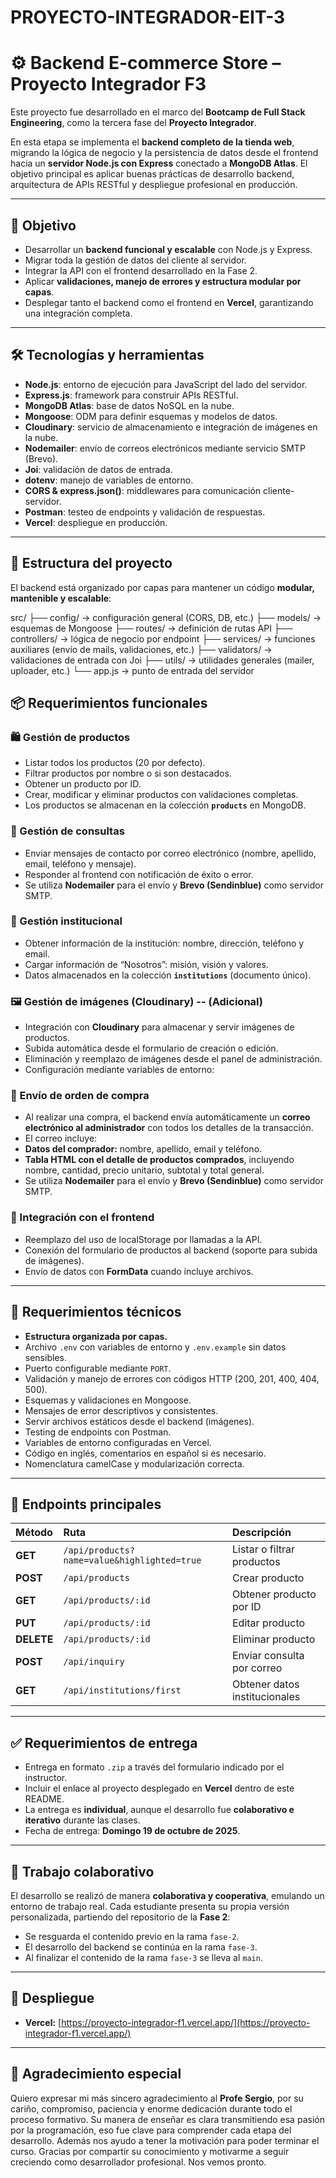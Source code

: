 # PROYECTO-INTEGRADOR-EIT-3

# ⚙️ Backend E-commerce Store – Proyecto Integrador F3

Este proyecto fue desarrollado en el marco del **Bootcamp de Full Stack Engineering**, como la tercera fase del **Proyecto Integrador**.

En esta etapa se implementa el **backend completo de la tienda web**, migrando la lógica de negocio y la persistencia de datos desde el frontend hacia un **servidor Node.js con Express** conectado a **MongoDB Atlas**.
El objetivo principal es aplicar buenas prácticas de desarrollo backend, arquitectura de APIs RESTful y despliegue profesional en producción.

---

## 🎯 Objetivo

- Desarrollar un **backend funcional y escalable** con Node.js y Express.
- Migrar toda la gestión de datos del cliente al servidor.
- Integrar la API con el frontend desarrollado en la Fase 2.
- Aplicar **validaciones, manejo de errores y estructura modular por capas**.
- Desplegar tanto el backend como el frontend en **Vercel**, garantizando una integración completa.

---

## 🛠️ Tecnologías y herramientas

- **Node.js**: entorno de ejecución para JavaScript del lado del servidor.
- **Express.js**: framework para construir APIs RESTful.
- **MongoDB Atlas**: base de datos NoSQL en la nube.
- **Mongoose**: ODM para definir esquemas y modelos de datos.
- **Cloudinary**: servicio de almacenamiento e integración de imágenes en la nube.
- **Nodemailer**: envío de correos electrónicos mediante servicio SMTP (Brevo).
- **Joi**: validación de datos de entrada.
- **dotenv**: manejo de variables de entorno.
- **CORS & express.json()**: middlewares para comunicación cliente-servidor.
- **Postman**: testeo de endpoints y validación de respuestas.
- **Vercel**: despliegue en producción.

---

## 🧱 Estructura del proyecto

El backend está organizado por capas para mantener un código **modular, mantenible y escalable**:

src/
├── config/ → configuración general (CORS, DB, etc.)
├── models/ → esquemas de Mongoose
├── routes/ → definición de rutas API
├── controllers/ → lógica de negocio por endpoint
├── services/ → funciones auxiliares (envío de mails, validaciones, etc.)
├── validators/ → validaciones de entrada con Joi
├── utils/ → utilidades generales (mailer, uploader, etc.)
└── app.js → punto de entrada del servidor

## 📦 Requerimientos funcionales

### 🛍️ Gestión de productos
- Listar todos los productos (20 por defecto).
- Filtrar productos por nombre o si son destacados.
- Obtener un producto por ID.
- Crear, modificar y eliminar productos con validaciones completas.
- Los productos se almacenan en la colección **`products`** en MongoDB.

### 💬 Gestión de consultas
- Enviar mensajes de contacto por correo electrónico (nombre, apellido, email, teléfono y mensaje).
- Responder al frontend con notificación de éxito o error.
- Se utiliza **Nodemailer** para el envío y **Brevo (Sendinblue)** como servidor SMTP.

### 🏢 Gestión institucional
- Obtener información de la institución: nombre, dirección, teléfono y email.
- Cargar información de “Nosotros”: misión, visión y valores.
- Datos almacenados en la colección **`institutions`** (documento único).

### 🖼️ Gestión de imágenes (Cloudinary) -- (Adicional)
- Integración con **Cloudinary** para almacenar y servir imágenes de productos.
- Subida automática desde el formulario de creación o edición.
- Eliminación y reemplazo de imágenes desde el panel de administración.
- Configuración mediante variables de entorno:

### 🧾 Envío de orden de compra
- Al realizar una compra, el backend envía automáticamente un **correo electrónico al administrador** con todos los detalles de la transacción.
- El correo incluye:
- **Datos del comprador:** nombre, apellido, email y teléfono.
- **Tabla HTML con el detalle de productos comprados**, incluyendo nombre, cantidad, precio unitario, subtotal y total general.
- Se utiliza **Nodemailer** para el envío y **Brevo (Sendinblue)** como servidor SMTP.

### 🔗 Integración con el frontend
- Reemplazo del uso de localStorage por llamadas a la API.
- Conexión del formulario de productos al backend (soporte para subida de imágenes).
- Envío de datos con **FormData** cuando incluye archivos.

---

## 🧩 Requerimientos técnicos

- **Estructura organizada por capas.**
- Archivo `.env` con variables de entorno y `.env.example` sin datos sensibles.
- Puerto configurable mediante `PORT`.
- Validación y manejo de errores con códigos HTTP (200, 201, 400, 404, 500).
- Esquemas y validaciones en Mongoose.
- Mensajes de error descriptivos y consistentes.
- Servir archivos estáticos desde el backend (imágenes).
- Testing de endpoints con Postman.
- Variables de entorno configuradas en Vercel.
- Código en inglés, comentarios en español si es necesario.
- Nomenclatura camelCase y modularización correcta.

---

## 📡 Endpoints principales

| Método | Ruta | Descripción |
|:--------|:------|:-------------|
| **GET** | `/api/products?name=value&highlighted=true` | Listar o filtrar productos |
| **POST** | `/api/products` | Crear producto |
| **GET** | `/api/products/:id` | Obtener producto por ID |
| **PUT** | `/api/products/:id` | Editar producto |
| **DELETE** | `/api/products/:id` | Eliminar producto |
| **POST** | `/api/inquiry` | Enviar consulta por correo |
| **GET** | `/api/institutions/first` | Obtener datos institucionales |

---

## ✅ Requerimientos de entrega

- Entrega en formato `.zip` a través del formulario indicado por el instructor.
- Incluir el enlace al proyecto desplegado en **Vercel** dentro de este README.
- La entrega es **individual**, aunque el desarrollo fue **colaborativo e iterativo** durante las clases.
- Fecha de entrega: **Domingo 19 de octubre de 2025**.

---

## 🤝 Trabajo colaborativo

El desarrollo se realizó de manera **colaborativa y cooperativa**, emulando un entorno de trabajo real.
Cada estudiante presenta su propia versión personalizada, partiendo del repositorio de la **Fase 2**:
- Se resguarda el contenido previo en la rama `fase-2`.
- El desarrollo del backend se continúa en la rama `fase-3`.
- Al finalizar el contenido de la rama `fase-3` se lleva al `main`.

---

## 🚀 Despliegue

- **Vercel:** [https://proyecto-integrador-f1.vercel.app/](https://proyecto-integrador-f1.vercel.app/)


---

## 🙏 Agradecimiento especial

Quiero expresar mi más sincero agradecimiento al **Profe Sergio**,
por su cariño, compromiso, paciencia y enorme dedicación durante todo el proceso formativo.
Su manera de enseñar es clara transmitiendo esa pasión por la programación, eso fue clave para comprender cada etapa del desarrollo. Además nos ayudo a tener la motivación para poder terminar el curso.
Gracias por compartir su conocimiento y motivarme a seguir creciendo como desarrollador profesional. Nos vemos pronto.
